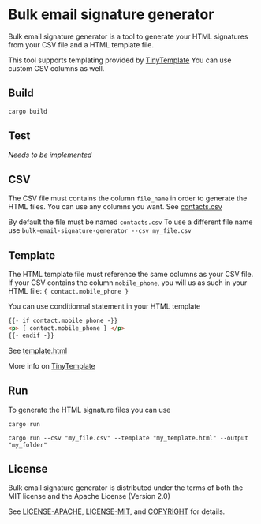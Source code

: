 # Bulk email signature generator

Bulk email signature generator is a tool to generate your HTML signatures from your CSV file and a HTML template file.

This tool supports templating provided by [TinyTemplate](https://github.com/bheisler/TinyTemplate)
You can use custom CSV columns as well.

## Build

```
cargo build
```

## Test

_Needs to be implemented_

## CSV

The CSV file must contains the column `file_name` in order to generate the HTML files.
You can use any columns you want. 
See [contacts.csv](./contacts.csv)

By default the file must be named `contacts.csv`
To use a different file name use `bulk-email-signature-generator --csv my_file.csv`

## Template

The HTML template file must reference the same columns as your CSV file.
If your CSV contains the column `mobile_phone`, you will us as such in your HTML file: `{ contact.mobile_phone }`

You can use conditionnal statement in your HTML template 

```html
{{- if contact.mobile_phone -}}
<p> { contact.mobile_phone } </p>
{{- endif -}}
```

See [template.html](./template.html)

More info on [TinyTemplate](https://github.com/bheisler/TinyTemplate)

## Run

To generate the HTML signature files you can use

```
cargo run

cargo run --csv "my_file.csv" --template "my_template.html" --output "my_folder"
```

## License

Bulk email signature generator is distributed under the terms of both the MIT license
and the Apache License (Version 2.0)

See [LICENSE-APACHE](LICENSE-APACHE), [LICENSE-MIT](LICENSE-MIT), and
[COPYRIGHT](COPYRIGHT) for details.
